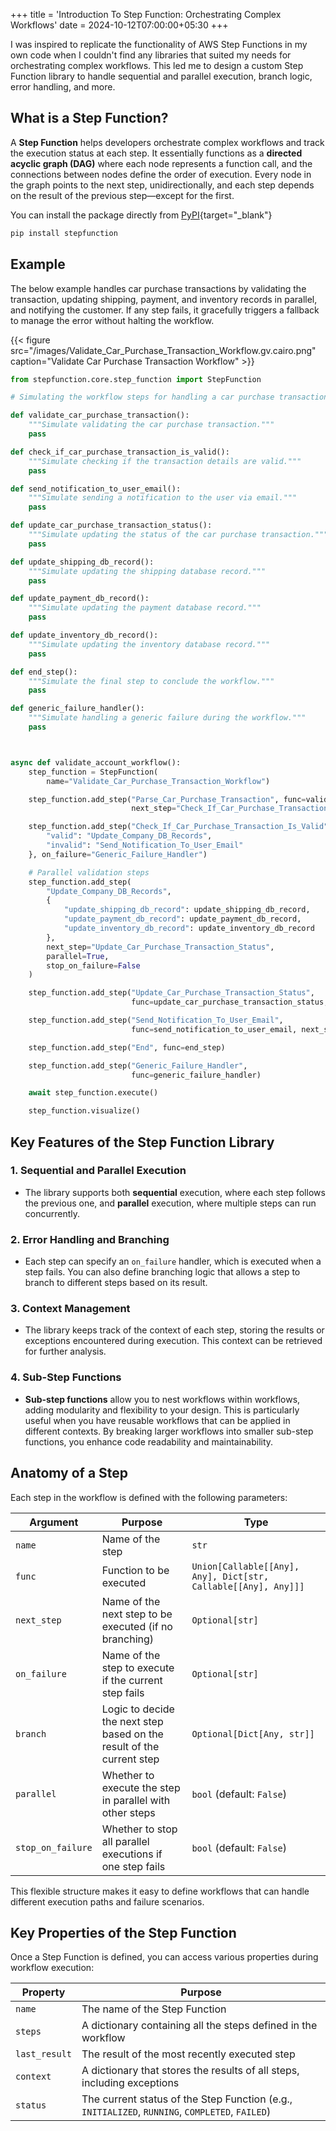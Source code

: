 +++
title = 'Introduction To Step Function: Orchestrating Complex Workflows'
date = 2024-10-12T07:00:00+05:30
+++

I was inspired to replicate the functionality of AWS Step Functions in my own code when I couldn't find any libraries that suited my needs for orchestrating complex workflows. This led me to design a custom Step Function library to handle sequential and parallel execution, branch logic, error handling, and more.

## What is a Step Function?

A **Step Function** helps developers orchestrate complex workflows and track the execution status at each step. It essentially functions as a **directed acyclic graph (DAG)** where each node represents a function call, and the connections between nodes define the order of execution. Every node in the graph points to the next step, unidirectionally, and each step depends on the result of the previous step—except for the first.

You can install the package directly from [PyPI](https://pypi.org/project/stepfunction/){target="_blank"}

```bash
pip install stepfunction
```

## Example

The below example handles car purchase transactions by validating the transaction, updating shipping, payment, and inventory records in parallel, and notifying the customer. If any step fails, it gracefully triggers a fallback to manage the error without halting the workflow.

{{< figure src="/images/Validate_Car_Purchase_Transaction_Workflow.gv.cairo.png" caption="Validate Car Purchase Transaction Workflow" >}}


```python
from stepfunction.core.step_function import StepFunction

# Simulating the workflow steps for handling a car purchase transaction

def validate_car_purchase_transaction():
    """Simulate validating the car purchase transaction."""
    pass

def check_if_car_purchase_transaction_is_valid():
    """Simulate checking if the transaction details are valid."""
    pass

def send_notification_to_user_email():
    """Simulate sending a notification to the user via email."""
    pass

def update_car_purchase_transaction_status():
    """Simulate updating the status of the car purchase transaction."""
    pass

def update_shipping_db_record():
    """Simulate updating the shipping database record."""
    pass

def update_payment_db_record():
    """Simulate updating the payment database record."""
    pass

def update_inventory_db_record():
    """Simulate updating the inventory database record."""
    pass

def end_step():
    """Simulate the final step to conclude the workflow."""
    pass

def generic_failure_handler():
    """Simulate handling a generic failure during the workflow."""
    pass



async def validate_account_workflow():
    step_function = StepFunction(
        name="Validate_Car_Purchase_Transaction_Workflow")

    step_function.add_step("Parse_Car_Purchase_Transaction", func=validate_car_purchase_transaction,
                           next_step="Check_If_Car_Purchase_Transaction_Is_Valid", on_failure="Generic_Failure_Handler")

    step_function.add_step("Check_If_Car_Purchase_Transaction_Is_Valid", func=check_if_car_purchase_transaction_is_valid, branch={
        "valid": "Update_Company_DB_Records",
        "invalid": "Send_Notification_To_User_Email"
    }, on_failure="Generic_Failure_Handler")

    # Parallel validation steps
    step_function.add_step(
        "Update_Company_DB_Records",
        {
            "update_shipping_db_record": update_shipping_db_record,
            "update_payment_db_record": update_payment_db_record,
            "update_inventory_db_record": update_inventory_db_record
        },
        next_step="Update_Car_Purchase_Transaction_Status",
        parallel=True,
        stop_on_failure=False
    )

    step_function.add_step("Update_Car_Purchase_Transaction_Status",
                           func=update_car_purchase_transaction_status, next_step="Send_Notification_To_User_Email", on_failure="Generic_Failure_Handler")

    step_function.add_step("Send_Notification_To_User_Email",
                           func=send_notification_to_user_email, next_step="End", on_failure="Generic_Failure_Handler")

    step_function.add_step("End", func=end_step)

    step_function.add_step("Generic_Failure_Handler",
                           func=generic_failure_handler)

    await step_function.execute()

    step_function.visualize()
```

## Key Features of the Step Function Library

### 1. Sequential and Parallel Execution
- The library supports both **sequential** execution, where each step follows the previous one, and **parallel** execution, where multiple steps can run concurrently.

### 2. Error Handling and Branching
- Each step can specify an `on_failure` handler, which is executed when a step fails. You can also define branching logic that allows a step to branch to different steps based on its result.

### 3. Context Management
- The library keeps track of the context of each step, storing the results or exceptions encountered during execution. This context can be retrieved for further analysis.

### 4. Sub-Step Functions
- **Sub-step functions** allow you to nest workflows within workflows, adding modularity and flexibility to your design. This is particularly useful when you have reusable workflows that can be applied in different contexts. By breaking larger workflows into smaller sub-step functions, you enhance code readability and maintainability.

## Anatomy of a Step

Each step in the workflow is defined with the following parameters:

| **Argument**       | **Purpose**                                                           | **Type**                                        |
|--------------------|-----------------------------------------------------------------------|-------------------------------------------------|
| `name`             | Name of the step                                                      | `str`                                           |
| `func`             | Function to be executed                                               | `Union[Callable[[Any], Any], Dict[str, Callable[[Any], Any]]]` |
| `next_step`        | Name of the next step to be executed (if no branching)                 | `Optional[str]`                                 |
| `on_failure`       | Name of the step to execute if the current step fails                  | `Optional[str]`                                 |
| `branch`           | Logic to decide the next step based on the result of the current step  | `Optional[Dict[Any, str]]`                      |
| `parallel`         | Whether to execute the step in parallel with other steps               | `bool` (default: `False`)                       |
| `stop_on_failure`  | Whether to stop all parallel executions if one step fails              | `bool` (default: `False`)                       |

This flexible structure makes it easy to define workflows that can handle different execution paths and failure scenarios.

## Key Properties of the Step Function

Once a Step Function is defined, you can access various properties during workflow execution:

| **Property**      | **Purpose**                                                                 |
|-------------------|-----------------------------------------------------------------------------|
| `name`            | The name of the Step Function                                                |
| `steps`           | A dictionary containing all the steps defined in the workflow                |
| `last_result`     | The result of the most recently executed step                                |
| `context`         | A dictionary that stores the results of all steps, including exceptions      |
| `status`          | The current status of the Step Function (e.g., `INITIALIZED`, `RUNNING`, `COMPLETED`, `FAILED`) |


